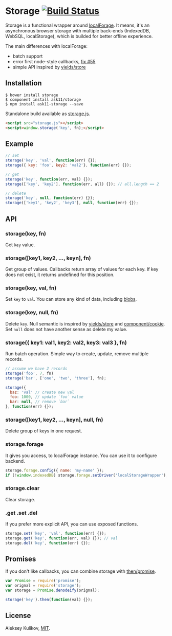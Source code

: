 # Storage [![Build Status](https://travis-ci.org/ask11/storage.png?branch=master)](https://travis-ci.org/ask11/storage)

  Storage is a functional wrapper around [localForage](https://github.com/mozilla/localForage).
  It means, it's an asynchronous browser storage with multiple back-ends (IndexedDB, WebSQL, localStorage),
  which is builded for better offline experience.

  The main differences with localForage:

  - batch support
  - error first node-style callbacks, [fix #55](https://github.com/mozilla/localForage/issues/55)
  - simple API inspired by [yields/store](https://github.com/yields/store)

## Installation

```
$ bower install storage
$ component install ask11/storage
$ npm install ask11-storage --save
```

  Standalone build available as [storage.js](https://github.com/ask11/storage/blob/master/storage.js).

```html
<script src="storage.js"></script>
<script>window.storage('key', fn);</script>
```

## Example

```js
// set
storage('key', 'val', function(err) {});
storage({ key: 'foo', key2: 'val2'}, function(err) {});

// get
storage('key', function(err, val) {});
storage(['key', 'key2'], function(err, all) {}); // all.length == 2

// delete
storage('key', null, function(err) {});
storage(['key1', 'key2', 'key3'], null, function(err) {});
```

## API

### storage(key, fn)

  Get `key` value.

### storage([key1, key2, ..., keyn], fn)

  Get group of values. Callbacks return array of values for each key.
  If key does not exist, it returns undefined for this position.

### storage(key, val, fn)

  Set `key` to `val`.
  You can store any kind of data, including [blobs](https://hacks.mozilla.org/2014/02/localforage-offline-storage-improved/).

### storage(key, null, fn)

  Delete `key`. Null semantic is inspired by [yields/store](https://github.com/yields/store) and [component/cookie](https://github.com/component/cookie).
  Set `null` does not have another sense as delete my value.

### storage({ key1: val1, key2: val2, key3: val3 }, fn)

  Run batch operation.
  Simple way to create, update, remove multiple records.

```js
// assume we have 2 records
storage('foo', 7, fn)
storage('bar', ['one', 'two', 'three'], fn);

storage({
  baz: 'val' // create new val
  foo: 1000, // update `foo` value
  bar: null, // remove `bar`
}, function(err) {});
```

### storage([key1, key2, ..., keyn], null, fn)

  Delete group of keys in one request.

### storage.forage

  It gives you access, to localForage instance.
  You can use it to configure backend.

```js
storage.forage.config({ name: 'my-name' });
if (!window.indexedDB) storage.forage.setDriver('localStorageWrapper');
```

### storage.clear

  Clear storage.

### .get .set .del

  If you prefer more explicit API, you can use exposed functions.

```js
storage.set('key', 'val', function(err) {});
storage.get('key', function(err, val) {}); // val
storage.del('key', function(err) {});
```

## Promises

  If you don't like callbacks,
  you can combine storage with [then/promise](https://github.com/then/promise).

```js
var Promise = require('promise');
var orignal = require('storage');
var storage = Promise.denodeify(orignal);

storage('key').then(function(val) {});
```

## License

  Aleksey Kulikov, [MIT](http://ask11.mit-license.org/).
